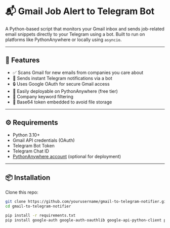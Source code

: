 # 📬 Gmail Job Alert to Telegram Bot

A Python-based script that monitors your Gmail inbox and sends job-related email snippets directly to your Telegram using a bot. Built to run on platforms like PythonAnywhere or locally using `asyncio`.

---

## 🚀 Features

- ✅ Scans Gmail for new emails from companies you care about
- 📩 Sends instant Telegram notifications via a bot
- 🔒 Uses Google OAuth for secure Gmail access
- 🔄 Easily deployable on PythonAnywhere (free tier)
- 🧠 Company keyword filtering
- 📁 Base64 token embedded to avoid file storage

---

## ⚙️ Requirements

- Python 3.10+
- Gmail API credentials (OAuth)
- Telegram Bot Token
- Telegram Chat ID
- [PythonAnywhere account](https://www.pythonanywhere.com) (optional for deployment)

---

## 📦 Installation

Clone this repo:

```bash
git clone https://github.com/yourusername/gmail-to-telegram-notifier.git
cd gmail-to-telegram-notifier

pip install -r requirements.txt
pip install google-auth google-auth-oauthlib google-api-python-client python-telegram-bot
